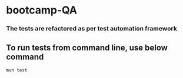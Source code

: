 # bootcamp-QA

### The tests are refactored as per test automation framework


## To run tests from command line, use below command

``` mvn test ``` 

